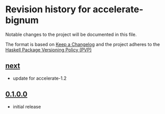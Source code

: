 # Revision history for accelerate-bignum

Notable changes to the project will be documented in this file.

The format is based on [Keep a Changelog](http://keepachangelog.com/) and the
project adheres to the [Haskell Package Versioning Policy
(PVP)](https://pvp.haskell.org)


## [next]
 * update for accelerate-1.2

## [0.1.0.0]
 * initial release


[next]:       https://github.com/tmcdonell/accelerate-bignum/compare/0.1.0.0...HEAD
[0.1.0.0]:    https://github.com/tmcdonell/accelerate-bignum/compare/e290717323f3e7c56064e3c848d1ea9d6ac1a8f5...HEAD

<!-- vim: nospell
 -->
